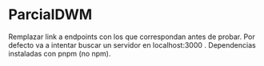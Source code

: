 # ParcialDWM
Remplazar link a endpoints con los que correspondan antes de probar. Por defecto va a intentar buscar un servidor en localhost:3000 .
Dependencias instaladas con pnpm (no npm).
